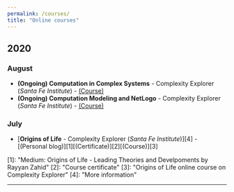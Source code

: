 ```yaml
---
permalink: /courses/
title: "Online courses"
---
```


## 2020
### August
- **(Ongoing) Computation in Complex Systems** - Complexity Explorer (*Santa Fe Institute*) - [(Course)](https://www.complexityexplorer.org/courses/99-computation-in-complex-systems)
- **(Ongoing) Computation Modeling and NetLogo** - Complexity Explorer (*Santa Fe Institute*) - [(Course)](https://www.complexityexplorer.org/courses/113-summer-teacher-institute-computational-modeling-and-netlogo/segments/10979)


### July
- [**Origins of Life** - Complexity Explorer (*Santa Fe Institute*)][4] - [(Personal blog)][1][(Certificate)][2][(Course)][3]

<!-- Origins of Life -->
<!-- Personal Blog--> [1]: <https://medium.com/@rayyanzahid/origin-of-life-acbf574e8526> "Medium: Origins of Life - Leading Theories and Develpoments by Rayyan Zahid"
<!-- Certificate  --> [2]: <https://raw.githubusercontent.com/RayyanZahid/RayyanZahid.github.io/master/assets/images/courses/High%20res.jpg> "Course certificate"
<!-- Course       --> [3]: <https://www.complexityexplorer.org/courses/103-origins-of-life> "Origins of Life online course on Complexity Explorer"
<!-- Link to page --> [4]: <https://rayyanzahid.com/Origins-Of-Life/> "More information"


<!-- Computation in Complex Systems -->
<!-- Link to page --> <!-- []: <> ""-->
<!-- Certificate  --> <!-- []: <> ""-->
<!-- Course       --> <!--[5]: <https://www.complexityexplorer.org/courses/99-computation-in-complex-systems> "Computation in Complex Systems on Complexity Explorer"-->
<!-- Personal Blog--> <!-- []: <> ""-->


<!-- Computation Modeling and NetLogo -->
<!-- Link to page --> <!-- [9]: <> ""-->
<!-- Certificate  --> <!-- [10]: <> ""-->
<!-- Course       --> <!--[6]: <https://www.complexityexplorer.org/courses/113-summer-teacher-institute-computational-modeling-and-netlogo/segments/10979> "Computational Modeling and NetLogo on Complexity Explorer"-->
<!-- Personal Blog--> <!-- [12]: <> ""-->



-----------
<!-- Title -->
<!-- Link to page --> <!-- []: <> ""-->
<!-- Certificate  --> <!-- []: <> ""-->
<!-- Course       --> <!-- []: <> ""-->
<!-- Personal Blog--> <!-- []: <> ""-->




